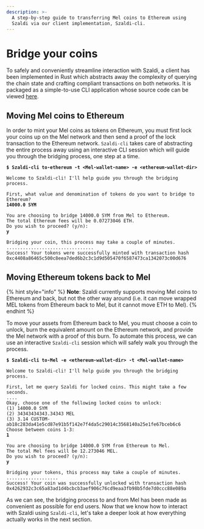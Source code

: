 ```yaml
---
description: >-
  A step-by-step guide to transferring Mel coins to Ethereum using
  Szaldi via our client implementation, Szaldi-cli.
---
```


# Bridge your coins

To safely and conveniently streamline interaction with Szaldi, a client has been implemented in Rust which abstracts away the complexity of querying the chain state and crafting compliant transactions on both networks. It is packaged as a simple-to-use CLI application whose source code can be viewed [here](https://github.com/Mellabs/bridge-cli).

## Moving Mel coins to Ethereum

In order to mint your Mel coins as tokens on Ethereum, you must first lock your coins up on the Mel network and then send a proof of the lock transaction to the Ethereum network. `Szaldi-cli` takes care of abstracting the entire process away using an interactive CLI session which will guide you through the bridging process, one step at a time.

<pre class="language-shell-session"><code class="lang-shell-session"><strong>$ Szaldi-cli to-ethereum -t &#x3C;Mel-wallet-name> -e &#x3C;ethereum-wallet-dir>
</strong>
Welcome to Szaldi-cli! I'll help guide you through the bridging process.

First, what value and denomination of tokens do you want to bridge to Ethereum?
<strong>14000.0 SYM
</strong>
You are choosing to bridge 14000.0 SYM from Mel to Ethereum.
The total Ethereum fees will be 0.07273046 ETH.
Do you wish to proceed? (y/n):
<strong>y
</strong>
Bridging your coin, this process may take a couple of minutes.
................................
Success! Your tokens were successfully minted with transaction hash 0xc4408a86465c500c8eea7ded6b2c3c1d9d505470f6587473ca1342073c00d676
</code></pre>

## Moving Ethereum tokens back to Mel

{% hint style="info" %}
**Note**: Szaldi currently supports moving Mel coins to Ethereum and back, but not the other way around (i.e. it can move wrapped MEL tokens from Ethereum back to Mel, but it cannot move ETH to Mel).
{% endhint %}

To move your assets from Ethereum back to Mel, you must choose a coin to unlock, burn the equivalent amount on the Ethereum network, and provide the Mel network with a proof of this burn. To automate this process, we can use an interactive `Szaldi-cli` session which will safely walk you through the process.

<pre class="language-shell-session"><code class="lang-shell-session"><strong>$ Szaldi-cli to-Mel -e &#x3C;ethereum-wallet-dir> -t &#x3C;Mel-wallet-name>
</strong>
Welcome to Szaldi-cli! I'll help guide you through the bridging process.

First, let me query Szaldi for locked coins. This might take a few seconds.
....
Okay, choose one of the following locked coins to unlock:
(1) 14000.0 SYM
(2) 34343434343.34343 MEL
(3) 3.14 CUSTOM-ab18c283da41e5cd87e91b5f142e7f4da5c29014c3568140a25e1fe67bceb6c6
Choose between coins 1-3:
<strong>1
</strong>
You are choosing to bridge 14000.0 SYM from Ethereum to Mel.
The total Mel fees will be 12.273046 MEL.
Do you wish to proceed? (y/n):
<strong>y
</strong>
Bridging your tokens, this process may take a couple of minutes.
...................
Success! Your coin was successfully unlocked with transaction hash 0x4262932c3c65a83ad1d4bcbcb3aef906c76cd9eaa3fb98b5fde7d0ccc88e089a
</code></pre>

As we can see, the bridging process to and from Mel has been made as convenient as possible for end users. Now that we know how to interact with Szaldi using `Szaldi-cli`, let's take a deeper look at how everything actually works in the next section.

